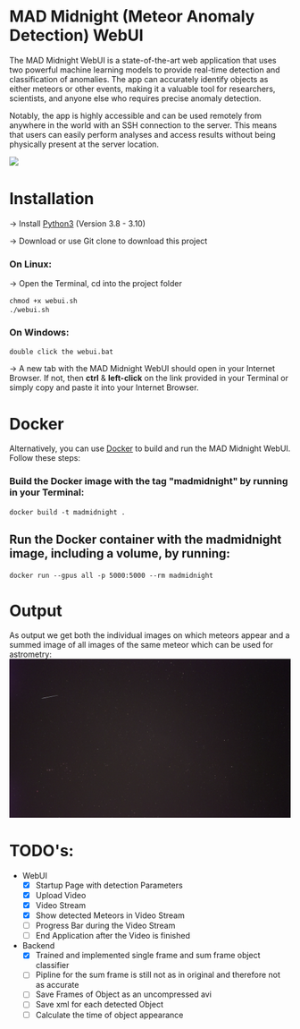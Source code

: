 # MAD Midnight (Meteor Anomaly Detection) WebUI

The MAD Midnight WebUI is a state-of-the-art web application that uses two powerful machine learning models to provide real-time detection and classification of anomalies. The app can accurately identify objects as either meteors or other events, making it a valuable tool for researchers, scientists, and anyone else who requires precise anomaly detection.

Notably, the app is highly accessible and can be used remotely from anywhere in the world with an SSH connection to the server. This means that users can easily perform analyses and access results without being physically present at the server location.

![](data/WebUIAnimation.gif)

# Installation
→ Install [Python3](https://www.python.org/downloads/release/python-3106/) (Version 3.8 - 3.10)

→ Download or use Git clone to download this project

### On Linux:
→ Open the Terminal, cd into the project folder
```
chmod +x webui.sh
./webui.sh
```

### On Windows:
```
double click the webui.bat 
```
→ A new tab with the MAD Midnight WebUI should open in your Internet Browser.
If not, then **ctrl** & **left-click** on the link provided in your Terminal or simply copy and paste it into your Internet Browser.



# Docker
Alternatively, you can use [Docker](https://docs.docker.com/get-docker/) to build and run the MAD Midnight WebUI. Follow these steps:

### Build the Docker image with the tag "madmidnight" by running in your Terminal:
```
docker build -t madmidnight .
```
## Run the Docker container with the madmidnight image, including a volume, by running:
```
docker run --gpus all -p 5000:5000 --rm madmidnight
```

# Output
As output we get both the individual images on which meteors appear and a summed image of all images of the same meteor which can be used for astrometry:
![](data/meteor_output.jpeg)

# TODO's:
- WebUI
    - [x] Startup Page with detection Parameters
    - [x] Upload Video
    - [x] Video Stream
    - [x] Show detected Meteors in Video Stream
    - [ ] Progress Bar during the Video Stream
    - [ ] End Application after the Video is finished
- Backend
    - [x] Trained and implemented single frame and sum frame object classifier 
    - [ ] Pipline for the sum frame is still not as in original and therefore not as accurate
    - [ ] Save Frames of Object as an uncompressed avi
    - [ ] Save xml for each detected Object
    - [ ] Calculate the time of object appearance
